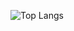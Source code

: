 
![Top Langs](https://github-readme-stats.vercel.app/api/top-langs/?username=asyaisbil&layout=compact&theme=radical)
